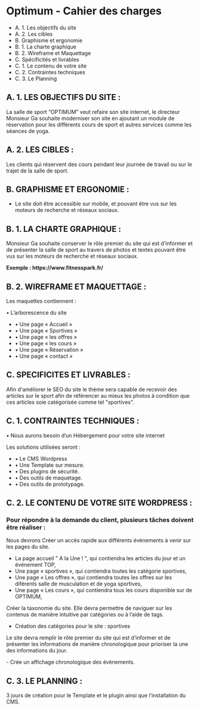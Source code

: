 # Optimum - Cahier des charges

-   A.	1. Les objectifs du site 
-   A.	2. Les cibles 
-   B.	Graphisme et ergonomie
-   B.  1. La charte graphique
-   B.  2. Wireframe et Maquettage
-   C.  Spécificités et livrables 
-   C.  1. Le contenu de votre site 
-   C.  2. Contraintes techniques 
-   C.  3. Le Planning

## A. 1. LES OBJECTIFS DU SITE :

<p>La salle de sport “OPTIMUM” veut refaire son site internet, le directeur Monsieur Ga souhaite moderniser son site en ajoutant un module de réservation pour les différents cours de sport et autres services comme les séances de yoga.
</p>

## A. 2. LES CIBLES :
<p>
Les clients qui réservent des cours pendant leur journée de travail ou sur le trajet de la salle de sport.
</p>

## B. GRAPHISME ET ERGONOMIE :

- Le site doit être accessible sur mobile, et pouvant être vus sur les moteurs de recherche et réseaux sociaux.

## B. 1. LA CHARTE GRAPHIQUE :
<p>
Monsieur Ga souhaite conserver le rôle premier du site qui est d’informer et de présenter la salle de sport au travers de photos et textes pouvant être vus sur les moteurs de recherche et réseaux sociaux.
</p>
<p><strong>Exemple : https://www.fitnesspark.fr/</strong></p>

## B. 2. WIREFRAME ET MAQUETTAGE :

<p>Les maquettes contiennent :</p>

• L’arborescence du site 

- • Une page « Accueil »
- • Une page « Sportives »
- • Une page « les offres »
- • Une page « les cours »
- • Une page « Réservation »
- • Une page « contact »



## C. SPECIFICITES ET LIVRABLES :

Afin d'améliorer le SEO du site le thème sera capable de recevoir des articles sur le sport afin de référencer au mieux les photos à condition que ces articles soie catégorisée comme tel "sportives".

## C. 1. CONTRAINTES TECHNIQUES :


•	Nous aurons besoin d’un Hébergement pour votre site internet
<p>Les solutions utilisées seront :</p>

-    • Le CMS Wordpress
-    • Une Template sur mesure. 
-    • Des plugins de sécurité.
-    • Des outils de maquetage. 
-    • Des outils de prototypage. 


## C. 2. LE CONTENU DE VOTRE SITE WORDPRESS :

### Pour répondre à la demande du client, plusieurs tâches doivent être réaliser :
<p>
Nous devrons Créer un accès rapide aux différents évènements à venir sur les pages du site. 
</p>

- La page accueil " A la Une ! ", qui contiendra les articles du jour et un événement TOP,
- Une page « sportives », qui contiendra toutes les catégorie sportives,
- Une page « Les offres », qui contiendra toutes les offres sur les diférents salle de musculation et de yoga sportives,
- Une page « Les cours », qui contiendra tous les cours disponible sur de OPTIMUM,

<p>
Créer la taxonomie du site. Elle devra permettre de naviguer sur les contenus de manière intuitive par catégories ou à l’aide de tags. 
</p>

- Création des catégories pour le site : sportives 
<p>
 Le site devra remplir le rôle premier du site qui est d’informer et de présenter les informations de manière chronologique pour prioriser la une des informations du jour.
</p>
-	Crée un affichage chronologique des événements.

## C.	3. LE PLANNING :

<p>3 jours de création pour le Template et le plugin ainsi que l’installation du CMS.</p>




